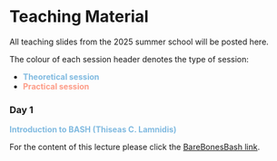 # Teaching Material

All teaching slides from the 2025 summer school will be posted here.

The colour of each session header denotes the type of session:

- <span class="theory">Theoretical session</span>
- <span class="practical">Practical session</span>

### Day 1

<span class="theory">Introduction to BASH (Thiseas C. Lamnidis)</span>

For the content of this lecture please click the [BareBonesBash link](https://www.spaam-community.org/intro-to-ancient-metagenomics-book/bare-bones-bash.html).


<style>
  .theory {
    color: #80BAE0;
    font-weight: bold;
  }

  .practical {
    color: #FD9C87;
    font-weight: bold;
  }
</style>
